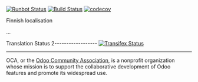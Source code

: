 [![Runbot Status](https://runbot.odoo-community.org/runbot/badge/flat/178/11.0.svg)](https://runbot.odoo-community.org/runbot/repo/github-com-oca-l10n-finland-178)
[![Build Status](https://travis-ci.org/OCA/l10n-finland.svg?branch=11.0)](https://travis-ci.org/OCA/l10n-finland)
[![codecov](https://codecov.io/gh/OCA/l10n-finland/branch/11.0/graph/badge.svg)](https://codecov.io/gh/OCA/l10n-finland)

Finnish localisation

...



Translation Status
2------------------
[![Transifex Status](https://www.transifex.com/projects/p/OCA-l10n-finland-11-0/chart/image_png)](https://www.transifex.com/projects/p/OCA-l10n-finland-11-0)


----

OCA, or the [Odoo Community Association](http://odoo-community.org/), is a nonprofit organization whose
mission is to support the collaborative development of Odoo features and
promote its widespread use.
